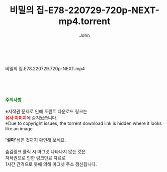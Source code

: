 ﻿---
layout: post
title:  "비밀의 집-E78-220729-720p-NEXT-mp4.torrent"
author: John
categories: [ 드라마 ]
tags: [  ]
image:  
description: "비밀의 집-E78-220729-720p-NEXT-mp4 torrent 정보 공유"
toc: true
toc_sticky: true
---

<br>
<div class="view-img">
<a class="view_image" href="http://torrentmobile60.com/bbs/view_image.php?fn=%2Fdata%2Ffile%2Fdrama%2F2345726642_iOZct8BI_1d46d44a6e4a63f9810fc723131b5ccb32f1b62f.jpg" target="_blank"><img alt="" class="img-tag" content="http://torrentmobile60.com/data/file/drama/2345726642_iOZct8BI_1d46d44a6e4a63f9810fc723131b5ccb32f1b62f.jpg" itemprop="image" src="http://torrentmobile60.com/data/file/drama/2345726642_iOZct8BI_1d46d44a6e4a63f9810fc723131b5ccb32f1b62f.jpg"/></a></div><div class="view-content" itemprop="description">
<p>비밀의 집.E78.220729.720p-NEXT.mp4<br/></p> </div>
    
<br><br><br>
<p data-ke-size="size16"><b><span style="color: green;">주의사항</span></b><br /><br />※저작권 문제로 인해 토렌트 다운로드 링크는<br /><b><span style="color: red;">유사 이미지</span></b>에 숨겨뒀습니다.<br />※Due to copyright issues, the torrent download link is hidden where it looks like an image.<br /><br /><b>'설마'</b>싶은 것까지 확인해 보세요.<br /><br />숨김링크 클릭 시 마그넷 나타나지 않는 것은<br />저작권으로 인한 링크만료 자료로<br />1시간 간격으로 봇에 의해 마그넷 주소 갱신됩니다.</p>
